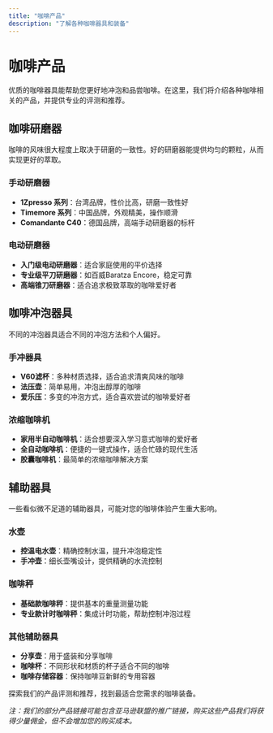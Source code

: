 ```yaml
---
title: "咖啡产品"
description: "了解各种咖啡器具和装备"
---
```


# 咖啡产品

优质的咖啡器具能帮助您更好地冲泡和品尝咖啡。在这里，我们将介绍各种咖啡相关的产品，并提供专业的评测和推荐。

## 咖啡研磨器

咖啡的风味很大程度上取决于研磨的一致性。好的研磨器能提供均匀的颗粒，从而实现更好的萃取。

### 手动研磨器

- **1Zpresso 系列**：台湾品牌，性价比高，研磨一致性好
- **Timemore 系列**：中国品牌，外观精美，操作顺滑
- **Comandante C40**：德国品牌，高端手动研磨器的标杆

### 电动研磨器

- **入门级电动研磨器**：适合家庭使用的平价选择
- **专业级平刀研磨器**：如百威Baratza Encore，稳定可靠
- **高端锥刀研磨器**：适合追求极致萃取的咖啡爱好者

## 咖啡冲泡器具

不同的冲泡器具适合不同的冲泡方法和个人偏好。

### 手冲器具

- **V60滤杯**：多种材质选择，适合追求清爽风味的咖啡
- **法压壶**：简单易用，冲泡出醇厚的咖啡
- **爱乐压**：多变的冲泡方式，适合喜欢尝试的咖啡爱好者

### 浓缩咖啡机

- **家用半自动咖啡机**：适合想要深入学习意式咖啡的爱好者
- **全自动咖啡机**：便捷的一键式操作，适合忙碌的现代生活
- **胶囊咖啡机**：最简单的浓缩咖啡解决方案

## 辅助器具

一些看似微不足道的辅助器具，可能对您的咖啡体验产生重大影响。

### 水壶

- **控温电水壶**：精确控制水温，提升冲泡稳定性
- **手冲壶**：细长壶嘴设计，提供精确的水流控制

### 咖啡秤

- **基础款咖啡秤**：提供基本的重量测量功能
- **专业款计时咖啡秤**：集成计时功能，帮助控制冲泡过程

### 其他辅助器具

- **分享壶**：用于盛装和分享咖啡
- **咖啡杯**：不同形状和材质的杯子适合不同的咖啡
- **咖啡存储容器**：保持咖啡豆新鲜的专用容器

探索我们的产品评测和推荐，找到最适合您需求的咖啡装备。

*注：我们的部分产品链接可能包含亚马逊联盟的推广链接，购买这些产品我们将获得少量佣金，但不会增加您的购买成本。* 